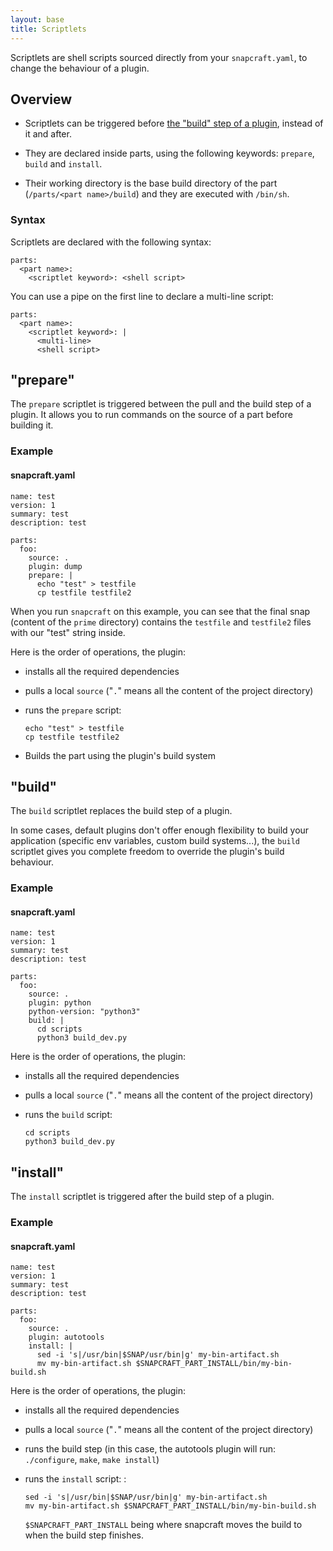 ```yaml
---
layout: base
title: Scriptlets
---
```


Scriptlets are shell scripts sourced directly from your `snapcraft.yaml`, to change the behaviour of a plugin.

## Overview

 * Scriptlets can be triggered before [the "build" step of a plugin](/build-snaps/plugins), instead of it and after.

 * They are declared inside parts, using the following keywords: `prepare`, `build` and `install`.

  * Their working directory is the base build directory of the part (`/parts/<part name>/build`) and they are executed with `/bin/sh`.

### Syntax

Scriptlets are declared with the following syntax:

    parts:
      <part name>:
        <scriptlet keyword>: <shell script>

You can use a pipe on the first line to declare a multi-line script:

    parts:
      <part name>:
        <scriptlet keyword>: |
          <multi-line>
          <shell script>

## "prepare"

The `prepare` scriptlet is triggered between the pull and the build step of a plugin. It allows you to run commands on the source of a part before building it.

### Example

#### snapcraft.yaml

```
name: test
version: 1
summary: test
description: test

parts:
  foo:
    source: .
    plugin: dump
    prepare: |
      echo "test" > testfile
      cp testfile testfile2
```

When you run `snapcraft` on this example, you can see that the final snap (content of the `prime` directory) contains the `testfile` and `testfile2` files with our "test" string inside.

Here is the order of operations, the plugin:

 * installs all the required dependencies
 * pulls a local `source` ("`.`" means all the content of the project directory)
 * runs the `prepare` script:

       echo "test" > testfile
       cp testfile testfile2

 * Builds the part using the plugin's build system

## "build"

The `build` scriptlet replaces the build step of a plugin.

In some cases, default plugins don't offer enough flexibility to build your application (specific env variables, custom build systems...), the `build` scriptlet gives you complete freedom to override the plugin's build behaviour.

### Example

#### snapcraft.yaml

```
name: test
version: 1
summary: test
description: test

parts:
  foo:
    source: .
    plugin: python
    python-version: "python3"
    build: |
      cd scripts
      python3 build_dev.py
```

Here is the order of operations, the plugin:

 * installs all the required dependencies
 * pulls a local `source` ("`.`" means all the content of the project directory)
 * runs the `build` script:

       cd scripts
       python3 build_dev.py

## "install"

The `install` scriptlet is triggered after the build step of a plugin.

### Example

#### snapcraft.yaml

```
name: test
version: 1
summary: test
description: test

parts:
  foo:
    source: .
    plugin: autotools
    install: |
      sed -i 's|/usr/bin|$SNAP/usr/bin|g' my-bin-artifact.sh
      mv my-bin-artifact.sh $SNAPCRAFT_PART_INSTALL/bin/my-bin-build.sh
```

Here is the order of operations, the plugin:

 * installs all the required dependencies
 * pulls a local `source` ("`.`" means all the content of the project directory)
 * runs the build step (in this case, the autotools plugin will run: `./configure`, `make`, `make install`)
 * runs the `install` script: :

       sed -i 's|/usr/bin|$SNAP/usr/bin|g' my-bin-artifact.sh
       mv my-bin-artifact.sh $SNAPCRAFT_PART_INSTALL/bin/my-bin-build.sh

   `$SNAPCRAFT_PART_INSTALL` being where snapcraft moves the build to when the build step finishes.